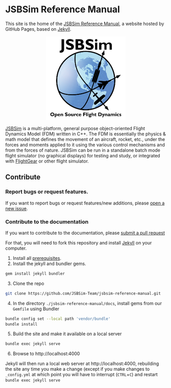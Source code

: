 # JSBSim Reference Manual

This site is the home of the [JSBSim Reference Manual](https://jsbsim-team.github.io/jsbsim-reference-manual), a website hosted by GitHub Pages, based on [Jekyll](https://jekyllrb.com).

<p align="center">
<img width="250" heigth="250" src="https://github.com/JSBSim-Team/jsbsim-logo/blob/master/logo_JSBSIM_globe.png">
</p>

[JSBSim](https://github.com/JSBSim-Team/jsbsim) is a multi-platform, general purpose object-oriented Flight Dynamics Model (FDM) written in C++. The FDM is essentially the physics & math model that defines the movement of an aircraft, rocket, etc., under the forces and moments applied to it using the various control mechanisms and from the forces of nature. JSBSim can be run in a standalone batch mode flight simulator (no graphical displays) for testing and study, or integrated with [FlightGear](https://www.flightgear.org/) or other flight simulator.
 
## Contribute
### Report bugs or request features.
If you want to report bugs or request features/new additions, please [open a new issue](https://github.com/JSBSim-Team/jsbsim-reference-manual/issues).
### Contribute to the documentation
If you want to contribute to the documentation, please [submit a pull request](https://github.com/JSBSim-Team/jsbsim-reference-manual/pulls)

For that, you will need to fork this repository and install [Jekyll](https://jekyllrb.com) on your computer.
1. Install all [prerequisites](https://jekyllrb.com/docs/installation/).
2. Install the jekyll and bundler gems.
```bash
gem install jekyll bundler
```
3. Clone the repo
```bash
git clone https://github.com/JSBSim-Team/jsbsim-reference-manual.git
```
4. In the directory `./jsbsim-reference-manual/docs`, install gems from our `Gemfile` using Bundler
```bash
bundle config set --local path 'vendor/bundle'
bundle install
```
5. Build the site and make it available on a local server
```bash
bundle exec jekyll serve
```
6. Browse to http://localhost:4000

Jekyll will then run a local web server at http://localhost:4000, rebuilding the site any time you make a change (except if you make changes to `_config.yml` at which point you will have to interrupt (`CTRL`+`C`) and restart `bundle exec jekyll serve`
